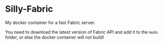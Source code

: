 # Silly-Fabric

My docker container for a fast Fabric server.

You need to download the latest version of Fabric API and add it to the `mods` folder, or else the docker container will not build!